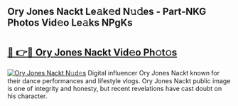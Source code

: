 ## Ory Jones Nackt Le𝚊k𝚎d N𝚞𝚍es - Part-NKG Photos Vid𝚎o Le𝚊ks NPgKs

# <h2><a href="http://fb1t9tk.evod.top/?m=Ory+Jones+Nackt">🔗 👉🔴 Ory Jones Nackt Vid𝚎o Ph𝚘t𝚘s</a></h2>

[![Ory Jones Nackt N𝚞d𝚎s](https://i.imgur.com/8V9OHl7.gif)](http://fb1t9tk.evod.top/?m=Ory+Jones+Nackt)
Digital influencer Ory Jones Nackt known for their dance performances and lifestyle vlogs. Ory Jones Nackt public image is one of integrity and honesty, but recent revelations have cast doubt on his character. 
